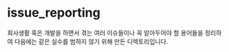 # issue_reporting

회사생활 혹은 개발을 하면서 겪는 여러 이슈들이나 꼭 알아두어야 할 용어들을 정리하여 다음에는 같은 실수를 범하지 않기 위해 만든 디렉토리입니다.
